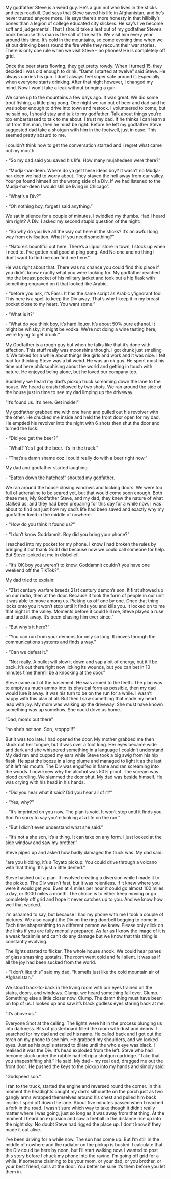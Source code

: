 
My godfather Steve is a weird guy. He’s a gun nut who lives in the sticks and eats roadkill. Dad says that Steve saved his life in Afghanistan, and he’s never trusted anyone more. He says there’s more honesty in that hillbilly’s bones than a legion of college educated city slickers. He say’s I’ve become soft and judgemental. That I should take a leaf out of my godfather Steve’s book because this man is the salt of the earth. We visit him every year around this time. It’s cold in the mountains, so come evening time when we sit out drinking beers round the fire while they recount their war stories. There is only one rule when we visit Steve – no phones! He is completely off grid.
  

  
Once the beer starts flowing, they get pretty rowdy. When I turned 15, they decided I was old enough to drink. “Damn I started at twelve” said Steve. He always carries his gun. I don’t always feel super safe around it. Especially when everyone starts drinking. After that night however, I changed my mind. Now I won’t take a leak without bringing a gun.
  

  
We came up to the mountains a few days ago. It was great. We did some trout fishing, a little ping pong. One night we ran out of beer and dad said he was sober enough to drive into town and restock. I volunteered to come, but he said no, I should stay and talk to my godfather. Talk about things you’re too embarrassed to talk to me about. I trust my dad. If he thinks I can learn a lot from this man, then he must be right. Before he left my godfather Steve suggested dad take a shotgun with him in the footwell, just in case. This seemed pretty absurd to me. 
  

  
I couldn’t think how to get the conversation started and I regret what came out my mouth.
  

  
\-	“So my dad said you saved his life. How many mujahedeen were there?”
  
\-	“Mudja-har-deen. Where do ya get these ideas boy? It wasn’t no Mudja-har-deen we had to worry about. They stayed the hell away from our valley. Your pa found himself on the wrong side of a Div. If we had listened to the Mudja-har-deen I would still be living in Chicago”.
  
\-	“What’s a Div?”
  
\-	“Oh nothing boy, forget I said anything.”
  
 
  
We sat in silence for a couple of minutes. I twiddled my thumbs. Had I heard him right? A Div. I asked my second stupid question of the night:
  

  
\-	“So why do you live all the way out here in the sticks? It’s an awful long way from civilisation. What if you need something?”
  
\-	“Nature’s bountiful out here. There’s a liquor store in town, I stock up when I need to. I’ve gotten real good at ping pong. And No one and no thing I don’t want to find me can find me here.”
  

  
He was right about that. There was no chance you could find this place if you didn’t know exactly what you were looking for. My godfather reached into the breast pocket of his military jacket and took out a hip flask with something engraved on it that looked like Arabic.
  

  
\-	“before you ask, it’s Farsi. It has the same script as Arabic y’ignorant fool. This here is a spell to keep the Div away. That’s why I keep it in my breast pocket close to my heart. You want some.”
  
\-	“What is it?”
  
\-	“What do you think boy, it’s hard liquor. It’s about 50% pure ethanol. It might be whisky; it might be vodka. We’re not doing a wine tasting here, we’re trying to get drunk.”
  

  
My Godfather is a rough guy but when he talks like that it’s done with affection. This stuff really was moonshine though. I got drunk just smelling it. We talked for a while about things like girls and work and it was nice. I felt bad for thinking Steve was a bit weird. He was an ok guy. He spent most his time out here philosophising about the world and getting in touch with nature. He enjoyed being alone, but he loved our company too. 
  

  
Suddenly we heard my dad’s pickup truck screaming down the lane to the house. We heard a crash followed by two shots. We ran around the side of the house just in time to see my dad limping up the driveway.
  

  
“It’s found us. It’s here. Get inside!”
  

  
My godfather grabbed me with one hand and pulled out his revolver with the other. He chucked me inside and held the front door open for my dad. He emptied his revolver into the night with 6 shots then shut the door and turned the lock.
  

  
\-	“Did you get the beer?”
  
\-	“What? Yes I got the beer. It’s in the truck.”
  
\-	“That’s a damn shame coz I could really do with a beer right now.”
  

  
My dad and godfather started laughing.
  
 
  
\-	“Batten down the hatches!”  shouted my godfather. 
  

  
We ran around the house closing windows and locking doors. We were too full of adrenaline to be scared yet, but that would come soon enough. Both these men, My Godfather Steve, and my dad, they knew the nature of what stalked us, and they had been preparing for this day for a while now. I was about to find out just how my dad’s life had been saved and exactly why my godfather lived in the middle of nowhere.
  

  
\-	“How do you think it found us?”
  
\-	“I don’t know Goddamnit. Boy did you bring your phone?”
  

  
I reached into my pocket for my phone. I know I had broken the rules by bringing it but thank God I did because now we could call someone for help. But Steve looked at me in disbelief.
  

  
\-	“It’s OK boy you weren’t to know. Goddamnit couldn’t you have one weekend off the TikTok?”.
  

  
My dad tried to explain:
  

  
\-	“21st century warfare breeds 21st century demon’s son. It first showed up on our radio, then at the door. Because it took the form of people in our unit it was able to move among us. Picking us off one by one. Once that thing locks onto you it won’t stop until it finds you and kills you. It locked on to me that night in the valley. Moments before it could kill me, Steve played a ruse and lured it away. It’s been chasing him ever since.”
  
\-	“But why’s it here?”
  
\-	“You can run from your demons for only so long. It moves through the communications systems and finds a way.”
  
\-	“Can we defeat it.”
  
\-	“Not really. A bullet will slow it down and sap a bit of energy, but it’ll be back. It’s out there right now licking its wounds, but you can bet in 10 minutes time there’ll be a knocking at the door.”
  

  
Steve came out of the basement. He was armed to the teeth. The plan was to empty as much ammo into its physical form as possible, then my dad would lure it away. It was his turn to be on the run for a while. I wasn’t happy with this plan at all. But then I saw something that made my heart leap with joy. My mom was walking up the driveway. She must have known something was up somehow. She could drive us home.
  

  
“Dad, moms out there”
  
“no she’s not son. Son, stoppp!!!”
  

  
But it was too late. I had opened the door. My mother grabbed me then stuck out her tongue, but it was over a foot long. Her eyes became wide and dark and she whispered something in a language I couldn’t understand. My dad ran and cupped my ears while Steve took a big swig from his hip flask. He spat the booze in a long plume and managed to light it as the last of it left his mouth. The Div was engulfed in flame and ran screaming into the woods. I now knew why the alcohol was 50% proof. The scream was blood curdling. We slammed the door shut. My dad was beside himself. He was crying with his head in his hands.
  

  
\-	“Did you hear what it said? Did you hear all of it?”
  
\-	“Yes, why?”
  
\-	“It’s imprinted on you now. The plan is void. It won’t stop until it finds you. Son I’m sorry to say you’re looking at a life on the run.”
  
\-	“But I didn’t even understand what she said.”
  
\-	“It’s not a she son, it’s a thing. It can take on any form. I just looked at the side window and saw my brother.”
  

  
Steve piped up and asked how badly damaged the truck was. My dad said: 
  

  
“are you kidding, it’s a Toyato pickup. You could drive through a volcano with that thing. It’s just a little dented.”
  

  
Steve hashed out a plan. It involved creating a diversion while I made it to the pickup. The Div wasn’t fast, but it was relentless. If it knew where you were it would get you. Even at 4 miles per hour it could go almost 100 miles a day, or 3000 miles a month. The choice is to either keep moving or go completely off grid and hope it never catches up to you. And we know how well that worked.
  

  
I’m ashamed to say, but because I had my phone with me I took a couple of pictures. We also caught the Div on the ring doorbell begging to come in. Each time shapeshifting to a different person we knew. Please only click on the [links](https://imgur.com/a/p8Au2N9) if you are fully mentally prepared. As far as I know the image of it is a weak facsimile and can’t do any damage but we know that this thing is constantly evolving.
  

  
The lights started to flicker. The whole house shook. We could hear panes of glass smashing upstairs. The room went cold and fell silent. It was as if all the joy had been sucked from the world.
  

  
\-	“I don’t like this” said my dad, “It smells just like the cold mountain air of Afghanistan.”
  

  
We stood back-to-back in the living room with our eyes trained on the stairs, doors, and windows. Clump. we heard something fall over. Clump. Something else a little closer now. Clump. The damn thing must have been on top of us. I looked up and saw it’s black godless eyes staring back at me.
  

  
“It’s above us.”
  

  
Everyone Shot at the ceiling. The lights were hit in the process plunging us into darkness. Bits of plasterboard filled the room with dust and debris. I searched for my dad and called his name. He called back and I got out the torch on my phone to see him. He grabbed my shoulders, and we locked eyes. Just as his pupils started to dilate until the whole eye was black. I realised it was the Div. It’s head exploded from the left. Steve who had become stuck under the rubble had let rip a shotgun cartridge. “Take that you shapeshifting shit.” He said. My dad – my real dad, dragged me out the front door. He pushed the keys to the pickup into my hands and simply said:
  

  
“Godspeed son.”
  

  
I ran to the truck, started the engine and reversed round the corner. In this moment the headlights caught my dad’s silhouette on the porch just as two gangly arms wrapped themselves around his chest and pulled him back inside. I sped off down the lane. About five minutes passed when I reached a fork in the road. I wasn’t sure which way to take though it didn’t really matter where I was going, just so long as it was away from that thing. At the moment I heard an explosion and saw a fireball in the distance rise up into the night sky. No doubt Steve had rigged the place up. I don’t know if they made it out alive.
  

  
I’ve been driving for a while now. The sun has come up. But I’m still in the middle of nowhere and the radiator on the pickup is busted. I calculate that the Div could be here by noon, but I’ll start walking now. I wanted to post this story before I chuck my phone into the ravine. I’m going off grid for a while. If someone claiming to be your mom, or your dad, or you brother, or your best friend, calls at the door. You better be sure it’s them before you let them in.